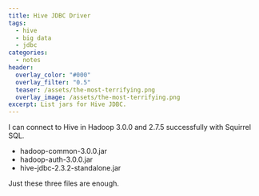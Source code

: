 ```yaml
---
title: Hive JDBC Driver
tags:
  - hive
  - big data
  - jdbc
categories:
  - notes
header:
  overlay_color: "#000"
  overlay_filter: "0.5"
  teaser: /assets/the-most-terrifying.png
  overlay_image: /assets/the-most-terrifying.png
excerpt: List jars for Hive JDBC.
---
```


I can connect to Hive in Hadoop 3.0.0 and 2.7.5 successfully with Squirrel SQL.

- hadoop-common-3.0.0.jar
- hadoop-auth-3.0.0.jar
- hive-jdbc-2.3.2-standalone.jar

Just these three files are enough.
